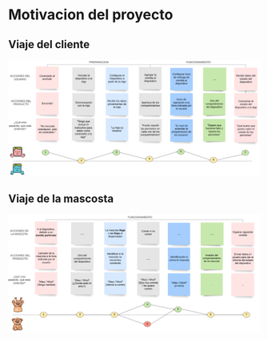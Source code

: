 # Motivacion del proyecto


 ## Viaje del cliente
![Screenshot](/Imagenes/Viaje_usuario.PNG)
 ## Viaje de la mascosta
![Screenshot](/Imagenes/Viaje_mascota.PNG)
